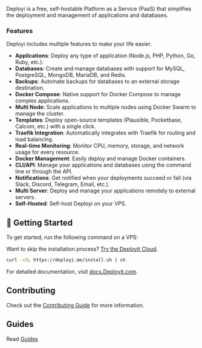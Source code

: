 Deployi is a free, self-hostable Platform as a Service (PaaS) that simplifies the deployment and management of applications and databases.

### Features
Deployi includes multiple features to make your life easier.

- **Applications**: Deploy any type of application (Node.js, PHP, Python, Go, Ruby, etc.).
- **Databases**: Create and manage databases with support for MySQL, PostgreSQL, MongoDB, MariaDB, and Redis.
- **Backups**: Automate backups for databases to an external storage destination.
- **Docker Compose**: Native support for Docker Compose to manage complex applications.
- **Multi Node**: Scale applications to multiple nodes using Docker Swarm to manage the cluster.
- **Templates**: Deploy open-source templates (Plausible, Pocketbase, Calcom, etc.) with a single click.
- **Traefik Integration**: Automatically integrates with Traefik for routing and load balancing.
- **Real-time Monitoring**: Monitor CPU, memory, storage, and network usage for every resource.
- **Docker Management**: Easily deploy and manage Docker containers.
- **CLI/API**: Manage your applications and databases using the command line or through the API.
- **Notifications**: Get notified when your deployments succeed or fail (via Slack, Discord, Telegram, Email, etc.).
- **Multi Server**: Deploy and manage your applications remotely to external servers.
- **Self-Hosted**: Self-host Deployi on your VPS.


## 🚀 Getting Started

To get started, run the following command on a VPS:

Want to skip the installation process? [Try the Deployit Cloud](https://app.deployi.me).

```bash
curl -sSL https://deployi.me/install.sh | sh
```

For detailed documentation, visit [docs.Deployit.com](https://docs.deployi.me).


## Contributing

Check out the [Contributing Guide](CONTRIBUTING.md) for more information.

## Guides

Read [Guides](GUIDES.md)

